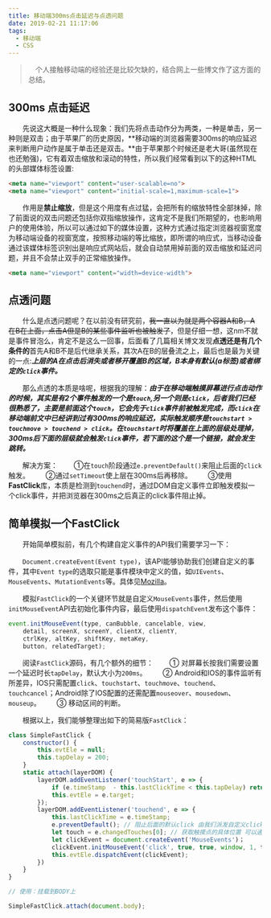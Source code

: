 ```yaml
---
title: 移动端300ms点击延迟与点透问题
date: 2019-02-21 11:17:06
tags:
  - 移动端
  - CSS
---
```


> &emsp;个人接触移动端的经验还是比较欠缺的，结合网上一些博文作了这方面的总结。

## 300ms 点击延迟

&emsp;&emsp;先说这大概是一种什么现象：我们先将点击动作分为两类，一种是单击，另一种则是双击；由于苹果厂的历史原因，**移动端的浏览器需要300ms的响应延迟来判断用户动作是属于单击还是双击。**由于苹果那个时候还是老大哥(虽然现在也还勉强)，它有着双击缩放和滚动的特性，所以我们经常看到以下的这种HTML的头部媒体标签设置:
```html
<meta name="viewport" content="user-scalable=no">
<meta name="viewport" content="initial-scale=1,maximum-scale=1">
```
<escape><!-- more --></escape>

&emsp;&emsp;作用是**禁止缩放**，但是这个用度有点过猛，会把所有的缩放特性全部抹掉，除了前面说的双击问题还包括你双指缩放操作，这肯定不是我们所期望的，也影响用户的使用体验，所以可以通过如下的媒体设置，这种方式通过指定浏览器视窗宽度为移动端设备的视窗宽度，按照移动端的等比缩放，即所谓的响应式，当移动设备通过该媒体标签识别出是响应式网站后，就会自动禁用掉前面的双击缩放和延迟问题，并且不会禁止双手的正常缩放操作。
```html
<meta name="viewport" content="width=device-width">
```

## 点透问题

&emsp;&emsp;什么是点透问题呢？在以前没有研究前，<del>我一直以为就是两个容器A和B，A在B在上面，点击A但是B的某些事件监听也被触发了</del>，但是仔细一想，这nm不就是事件冒泡么，肯定不是这么一回事，后面看了几篇相关博文发现**点透还是有几个条件的**首先A和B不是后代继承关系，其次A在B的层叠流之上，最后也是最为关键的一点:***上层的A在点击后消失或者移开覆盖B的区域，B本身有默认(a标签)或者绑定的`click`事件。***

&emsp;&emsp;那么点透的本质是啥呢，根据我的理解：***由于在移动端触摸屏幕进行点击动作的时候，其实是有2个事件触发的一个是`touch`,另一个则是`click`，后者我们已经很熟悉了，主要是前面这个`touch`，它会先于`click`事件前被触发完成，而`click`在移动端前文中已经讲到过有300ms的响应延迟，实际触发顺序是`touchstart > touchmove > touchend > click`。在`touchstart`时将覆盖在上面的层级处理掉，300ms后下面的层级就会触发`click`事件，若下面的这个是一个链接，就会发生跳转。***

&emsp;&emsp;解决方案：
&emsp;&emsp;①在`touch`阶段通过`e.preventDefault()`来阻止后面的`click`触发。
&emsp;&emsp;②通过`setTimeout`使上层在300ms后再移除。
&emsp;&emsp;③使用**FastClick**库，本质是检测到`touchend`时，通过DOM自定义事件立即触发模拟一个click事件，并把浏览器在300ms之后真正的click事件阻止掉。

## 简单模拟一个FastClick

&emsp;&emsp;开始简单模拟前，有几个构建自定义事件的API我们需要学习一下：

&emsp;&emsp;`Document.createEvent(Event type)`，该API能够协助我们创建自定义的事件，其中`Event type`的选取只能是事件模块中定义的值，如`UIEvents`、`MouseEvents`、`MutationEvents`等。具体见[Mozilla](https://developer.mozilla.org/zh-CN/docs/Web/API/Document/createEvent#Notes)。

&emsp;&emsp;模拟`FastClick`的一个关键环节就是自定义`MouseEvents`事件，然后使用`initMouseEvent`API去初始化事件内容，最后使用`dispatchEvent`发布这个事件：

```javascript
event.initMouseEvent(type, canBubble, cancelable, view,
	detail, screenX, screenY, clientX, clientY,
	ctrlKey, altKey, shiftKey, metaKey,
	button, relatedTarget);
```

&emsp;&emsp;阅读`FastClick`源码，有几个额外的细节：
&emsp;&emsp;① 对屏幕长按我们需要设置一个延迟时长`tapDelay`，默认大小为`200ms`。
&emsp;&emsp;② Android和IOS的事件监听有所差异，IOS只需配置`click`、`touchstart`、`touchmove`、`touchend`、`touchcancel`；Android除了IOS配置的还需配置`mouseover`、`mousedown`、`mouseup`。
&emsp;&emsp;③ 移动区间的判断。

&emsp;&emsp;根据以上，我们能够整理出如下的简易版`FastClick`：

```javascript
class SimpleFastClick {
	constructor() {
		this.evtEle = null;
		this.tapDelay = 200;
	}
	static attach(layerDOM) {
		layerDOM.addEventListener('touchStart', e => {
			if (e.timeStamp  - this.lastClickTime < this.tapDelay) return e.preventDefault(); // 长按校验
			this.evtEle = e.target;
		});
		layerDOM.addEventListener('touchend', e => {
			this.lastClickTime = e.timeStamp;
			e.preventDefault(); // 阻止后面的默认click 由我们派发自定义click
			let touch = e.changedTouches[0]; // 获取触摸点的具体位置 可以通过.screenX .screenY访问坐标信息
			let clickEvent = document.createEvent('MouseEvents')；
			clickEvent.initMouseEvent('click', true, true, window, 1, touch.screenX, touch.screenY, touch.clientX, touch.clientY, false, false, false, false, 0, null);
			this.evtEle.dispatchEvent(clickEvent);
		})
	}
}

// 使用：挂载到BODY上

SimpleFastClick.attach(document.body);

```